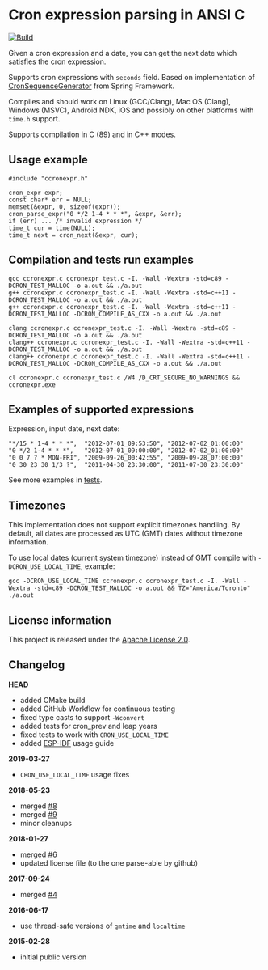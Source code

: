 Cron expression parsing in ANSI C
=================================

[![Build](https://github.com/mdvorak/ccronexpr/actions/workflows/build.yml/badge.svg)](https://github.com/mdvorak/ccronexpr/actions/workflows/build.yml)

Given a cron expression and a date, you can get the next date which satisfies the cron expression.

Supports cron expressions with `seconds` field. Based on implementation of [CronSequenceGenerator](https://github.com/spring-projects/spring-framework/blob/babbf6e8710ab937cd05ece20270f51490299270/spring-context/src/main/java/org/springframework/scheduling/support/CronSequenceGenerator.java) from Spring Framework.

Compiles and should work on Linux (GCC/Clang), Mac OS (Clang), Windows (MSVC), Android NDK, iOS and possibly on other platforms with `time.h` support.

Supports compilation in C (89) and in C++ modes.

Usage example
-------------

    #include "ccronexpr.h"

    cron_expr expr;
    const char* err = NULL;
    memset(&expr, 0, sizeof(expr));
    cron_parse_expr("0 */2 1-4 * * *", &expr, &err);
    if (err) ... /* invalid expression */
    time_t cur = time(NULL);
    time_t next = cron_next(&expr, cur);


Compilation and tests run examples
----------------------------------

    gcc ccronexpr.c ccronexpr_test.c -I. -Wall -Wextra -std=c89 -DCRON_TEST_MALLOC -o a.out && ./a.out
    g++ ccronexpr.c ccronexpr_test.c -I. -Wall -Wextra -std=c++11 -DCRON_TEST_MALLOC -o a.out && ./a.out
    g++ ccronexpr.c ccronexpr_test.c -I. -Wall -Wextra -std=c++11 -DCRON_TEST_MALLOC -DCRON_COMPILE_AS_CXX -o a.out && ./a.out

    clang ccronexpr.c ccronexpr_test.c -I. -Wall -Wextra -std=c89 -DCRON_TEST_MALLOC -o a.out && ./a.out
    clang++ ccronexpr.c ccronexpr_test.c -I. -Wall -Wextra -std=c++11 -DCRON_TEST_MALLOC -o a.out && ./a.out
    clang++ ccronexpr.c ccronexpr_test.c -I. -Wall -Wextra -std=c++11 -DCRON_TEST_MALLOC -DCRON_COMPILE_AS_CXX -o a.out && ./a.out

    cl ccronexpr.c ccronexpr_test.c /W4 /D_CRT_SECURE_NO_WARNINGS && ccronexpr.exe

Examples of supported expressions
---------------------------------

Expression, input date, next date:

    "*/15 * 1-4 * * *",  "2012-07-01_09:53:50", "2012-07-02_01:00:00"
    "0 */2 1-4 * * *",   "2012-07-01_09:00:00", "2012-07-02_01:00:00"
    "0 0 7 ? * MON-FRI", "2009-09-26_00:42:55", "2009-09-28_07:00:00"
    "0 30 23 30 1/3 ?",  "2011-04-30_23:30:00", "2011-07-30_23:30:00"

See more examples in [tests](https://github.com/staticlibs/ccronexpr/blob/a1343bc5a546b13430bd4ac72f3b047ac08f8192/ccronexpr_test.c#L251).

Timezones
---------

This implementation does not support explicit timezones handling. By default, all dates are
processed as UTC (GMT) dates without timezone information. 

To use local dates (current system timezone) instead of GMT compile with `-DCRON_USE_LOCAL_TIME`, example:

    gcc -DCRON_USE_LOCAL_TIME ccronexpr.c ccronexpr_test.c -I. -Wall -Wextra -std=c89 -DCRON_TEST_MALLOC -o a.out && TZ="America/Toronto" ./a.out

License information
-------------------

This project is released under the [Apache License 2.0](http://www.apache.org/licenses/LICENSE-2.0).

Changelog
---------

**HEAD**

* added CMake build
* added GitHub Workflow for continuous testing
* fixed type casts to support `-Wconvert`
* added tests for cron_prev and leap years
* fixed tests to work with `CRON_USE_LOCAL_TIME`
* added [ESP-IDF](./ESP-IDF.md) usage guide

**2019-03-27**

 * `CRON_USE_LOCAL_TIME` usage fixes

**2018-05-23**

 * merged [#8](https://github.com/staticlibs/ccronexpr/pull/8)
 * merged [#9](https://github.com/staticlibs/ccronexpr/pull/9)
 * minor cleanups

**2018-01-27**

 * merged [#6](https://github.com/staticlibs/ccronexpr/pull/6)
 * updated license file (to the one parse-able by github)

**2017-09-24**

 * merged [#4](https://github.com/staticlibs/ccronexpr/pull/4)

**2016-06-17**

 * use thread-safe versions of `gmtime` and `localtime`

**2015-02-28**

 * initial public version
